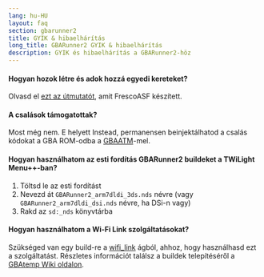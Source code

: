 ```yaml
---
lang: hu-HU
layout: faq
section: gbarunner2
title: GYIK & hibaelhárítás
long_title: GBARunner2 GYIK & hibaelhárítás
description: GYIK és hibaelhárítás a GBARunner2-höz
---
```


#### Hogyan hozok létre és adok hozzá egyedi kereteket?
Olvasd el [ezt az útmutatót](https://docs.google.com/document/d/1owjiW-1fHEbokrkK2ZuPFjR2-N9s1dXCCAM3ghWRtxk/edit?usp=sharing), amit FrescoASF készített.

#### A csalások támogatottak?
Most még nem. E helyett Instead, permanensen beinjektálhatod a csalás kódokat a GBA ROM-odba a [GBAATM](https://gbatemp.net/threads/gba-auto-trainer-maker-gbaatm.99334/)-mel.

#### Hogyan használhatom az esti fordítás GBARunner2 buildeket a TWiLight Menu++-ban?
1. Töltsd le az esti fordítást
1. Nevezd át `GBARunner2_arm7dldi_3ds.nds` névre (vagy `GBARunner2_arm7dldi_dsi.nds` névre, ha DSi-n vagy)
1. Rakd az `sd:_nds` könyvtárba

#### Hogyan használhatom a Wi-Fi Link szolgáltatásokat?
Szükséged van egy build-re a [wifi_link](https://github.com/Gericom/GBARunner2/tree/wifi_link) ágból, ahhoz, hogy használhasd ezt a szolgáltatást. Részletes információt találsz a buildek telepítéséről a [GBAtemp Wiki oldalon](https://wiki.gbatemp.net/wiki/GBARunner2/Link).
